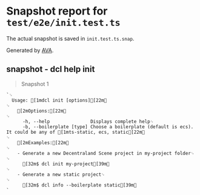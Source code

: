 # Snapshot report for `test/e2e/init.test.ts`

The actual snapshot is saved in `init.test.ts.snap`.

Generated by [AVA](https://ava.li).

## snapshot - dcl help init

> Snapshot 1

    `␊
      Usage: [1mdcl init [options][22m␊
    ␊
        [2mOptions:[22m␊
    ␊
          -h, --help               Displays complete help␊
          -b, --boilerplate [type] Choose a boilerplate (default is ecs). It could be any of [1mts-static, ecs, static[22m␊
    ␊
        [2mExamples:[22m␊
    ␊
        - Generate a new Decentraland Scene project in my-project folder␊
    ␊
          [32m$ dcl init my-project[39m␊
    ␊
        - Generate a new static project␊
    ␊
          [32m$ dcl info --boilerplate static[39m␊
    `
